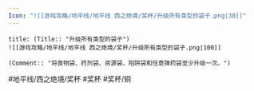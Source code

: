 ```yaml
---
Icon: "![[游戏攻略/地平线/地平线 西之绝境/奖杯/升级所有类型的袋子.png|30]]"
---
```

```ad-common-bronze-trophy
title: (Title:: "升级所有类型的袋子")
![[游戏攻略/地平线/地平线 西之绝境/奖杯/升级所有类型的袋子.png|100]]

(Comment:: "将食物袋、药剂袋、资源袋、陷阱袋和任意弹药袋至少升级一次。")
```

#地平线/西之绝境/奖杯 #奖杯 #奖杯/铜
